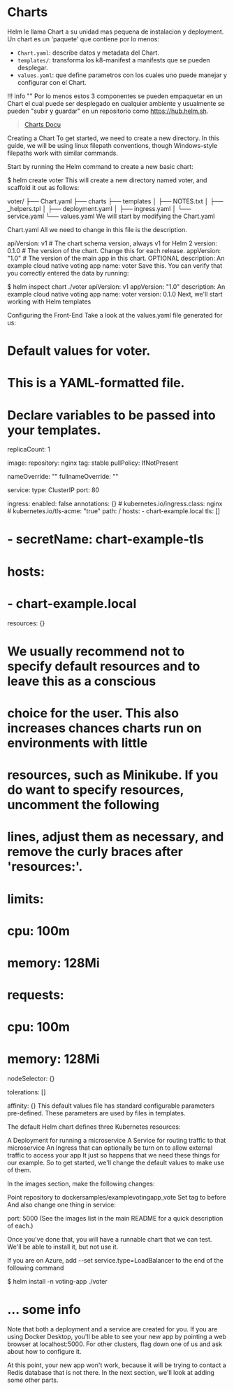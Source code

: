 # Charts

Helm le llama Chart a su unidad mas pequena de instalacion y deployment. Un chart es un 'paquete' que contiene por lo menos:



- `Chart.yaml`: describe datos y metadata del Chart.
- `templates/`: transforma los k8-manifest a manifests que se pueden desplegar.
-  `values.yaml`: que define parametros con los cuales uno puede manejar y configurar con el Chart.


!!! info ""
    Por lo menos estos 3 componentes se pueden empaquetar en un Chart el cual puede ser desplegado en cualquier ambiente y usualmente se pueden "subir y guardar" en un repositorio como https://hub.helm.sh.


> [Charts Docu](https://helm.sh/docs/topics/charts/)

Creating a Chart
To get started, we need to create a new directory. In this guide, we will be using linux filepath conventions, though Windows-style filepaths work with similar commands.

Start by running the Helm command to create a new basic chart:

$ helm create voter
This will create a new directory named voter, and scaffold it out as follows:

voter/
├── Chart.yaml
├── charts
├── templates
│   ├── NOTES.txt
│   ├── _helpers.tpl
│   ├── deployment.yaml
│   ├── ingress.yaml
│   └── service.yaml
└── values.yaml
We will start by modifying the Chart.yaml

Chart.yaml
All we need to change in this file is the description.

apiVersion: v1      # The chart schema version, always v1 for Helm 2
version: 0.1.0      # The version of the chart. Change this for each release.
appVersion: "1.0"   # The version of the main app in this chart. OPTIONAL
description: An example cloud native voting app
name: voter
Save this. You can verify that you correctly entered the data by running:

$ helm inspect chart ./voter
apiVersion: v1
appVersion: "1.0"
description: An example cloud native voting app
name: voter
version: 0.1.0
Next, we'll start working with Helm templates

Configuring the Front-End
Take a look at the values.yaml file generated for us:

# Default values for voter.
# This is a YAML-formatted file.
# Declare variables to be passed into your templates.

replicaCount: 1

image:
  repository: nginx
  tag: stable
  pullPolicy: IfNotPresent

nameOverride: ""
fullnameOverride: ""

service:
  type: ClusterIP
  port: 80

ingress:
  enabled: false
  annotations: {}
    # kubernetes.io/ingress.class: nginx
    # kubernetes.io/tls-acme: "true"
  path: /
  hosts:
    - chart-example.local
  tls: []
  #  - secretName: chart-example-tls
  #    hosts:
  #      - chart-example.local

resources: {}
  # We usually recommend not to specify default resources and to leave this as a conscious
  # choice for the user. This also increases chances charts run on environments with little
  # resources, such as Minikube. If you do want to specify resources, uncomment the following
  # lines, adjust them as necessary, and remove the curly braces after 'resources:'.
  # limits:
  #  cpu: 100m
  #  memory: 128Mi
  # requests:
  #  cpu: 100m
  #  memory: 128Mi

nodeSelector: {}

tolerations: []

affinity: {}
This default values file has standard configurable parameters pre-defined. These parameters are used by files in templates.

The default Helm chart defines three Kubernetes resources:

A Deployment for running a microservice
A Service for routing traffic to that microservice
An Ingress that can optionally be turn on to allow external traffic to access your app
It just so happens that we need these things for our example. So to get started, we'll change the default values to make use of them.

In the images section, make the following changes:

Point repository to dockersamples/examplevotingapp_vote
Set tag to before
And also change one thing in service:

port: 5000
(See the images list in the main README for a quick description of each.)

Once you've done that, you will have a runnable chart that we can test. We'll be able to install it, but not use it.

If you are on Azure, add --set service.type=LoadBalancer to the end of the following command

$ helm install -n voting-app ./voter
# ... some info
Note that both a deployment and a service are created for you. If you are using Docker Desktop, you'll be able to see your new app by pointing a web browser at localhost:5000. For other clusters, flag down one of us and ask about how to configure it.

At this point, your new app won't work, because it will be trying to contact a Redis database that is not there. In the next section, we'll look at adding some other parts.